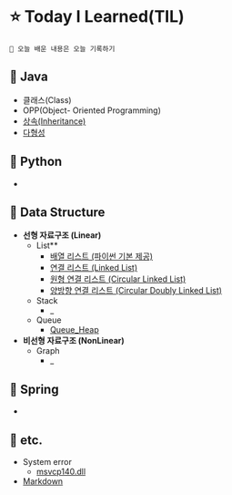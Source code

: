 # ⭐️ Today I Learned(TIL)
    🌟 오늘 배운 내용은 오늘 기록하기 
## 📌 Java
* 클래스(Class)
* OPP(Object- Oriented Programming)
* [상속(Inheritance)](./Java/%EC%83%81%EC%86%8D_inheritance.md)
* [다형성](./Java/)
## 📌 Python
* 
## 📌 Data Structure
* **선형 자료구조 (Linear)**
  + List**
    + [배열 리스트 (파이썬 기본 제공)]()
    + [연결 리스트 (Linked List)]()
    + [원형 연결 리스트 (Circular Linked List)]()
    + [양방향 연결 리스트 (Circular Doubly Linked List)]()
  + Stack
    + _
  + Queue
    + [Queue_Heap]()
* **비선형 자료구조 (NonLinear)**
  + Graph
    + _
## 📌 Spring
* 
## 📌 etc.
* System error
  + [msvcp140.dll](./etc/msvcp140.md)
* [Markdown](./etc/Markdown.md)
